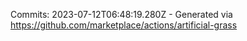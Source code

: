 Commits: 2023-07-12T06:48:19.280Z - Generated via https://github.com/marketplace/actions/artificial-grass
<br>
